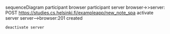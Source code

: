sequenceDiagram
    participant browser
    participant server
    browser->>server: POST https://studies.cs.helsinki.fi/exampleapp/new_note_spa
    activate server
    server-->browser:201 created
  
    deactivate server
   